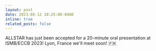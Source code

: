 ```yaml
---
layout: post
date: 2023-05-12 18:25:00-0400
inline: true
related_posts: false
---
```

ALLSTAR has just been accepted for a 20-minute oral presentation at ISMB/ECCB 2023! Lyon, France we'll meet soon! 🇫🇷
